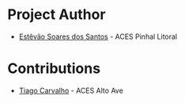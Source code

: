 # Project Author

 - [Estêvão Soares dos Santos](mailto:essantos3@arscentro.min-saude.pt) - ACES Pinhal Litoral

# Contributions

 - [Tiago Carvalho]() - ACES Alto Ave
